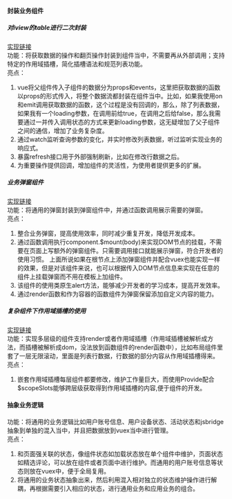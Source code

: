 #### 封装业务组件

##### 对iview的table进行二次封装
[实现链接](https://github.com/Zenas-He/aboutJS/blob/master/iview%E7%9A%84table%E7%BB%84%E4%BB%B6%E5%8C%85%E8%A3%85.md)  
功能：将获取数据的操作和翻页操作封装到组件当中，不需要再从外部调用；支持特定的作用域插槽，简化插槽语法和规范列表功能。  
亮点：
1. vue将父组件传入子组件的数据分为props和events，这里把获取数据的函数以props的形式传入，将整个数据流都封装在组件当中。比如，如果我使用on和emit调用获取数据的函数，这个过程是没有回调的，那么，除了列表数据，如果我有一个loading参数，在调用前给true，在调用之后给false，那么我需要通过一并传入调用状态的方式来更新loading参数，这无疑增加了父子组件之间的通信，增加了业务复杂度。
2. 通过watch监听查询参数的变化，并实时修改列表数据，听过监听实现业务的响应式。
3. 暴露refresh接口用于外部强制刷新，比如在修改行数据之后。
4. 为重要操作提供回调，增加组件的灵活性，为使用者提供更多的扩展。

##### 业务弹窗组件
[实现链接](https://github.com/Zenas-He/aboutJS/blob/master/Toast%E4%B8%9A%E5%8A%A1%E7%BB%84%E4%BB%B6.md)  
功能：将通用的弹窗封装到弹窗组件中，并通过函数调用展示需要的弹窗。  
亮点：
1. 整合业务弹窗，提高使用效率，同时减少重复开发，降低开发成本。
2. 通过函数调用执行component.$mount(body)来实现DOM节点的挂载，不需要在页面上写额外的弹窗组件。只需要调用接口就能展示弹窗，符合开发者的使用习惯。
上面所说如果在根节点上添加弹窗组件并配合vuex也能实现一样的效果，但是对该组件来说，也可以根据传入DOM节点信息来实现在任意的组件上挂载弹窗而不用在模板上加组件。
3. 该组件的使用类原生alert方法，能够减少开发者的学习成本，提高开发效率。
4. 通过render函数和作为容器的函数组件为弹窗保留添加自定义内容的能力。

##### 复杂组件下作用域插槽的使用
[实现链接](https://github.com/Zenas-He/aboutJS/blob/master/Vue%E5%9C%A8%E5%A4%8D%E6%9D%82%E7%BB%84%E4%BB%B6%E4%B8%8B%E4%BD%9C%E7%94%A8%E5%9F%9F%E6%8F%92%E6%A7%BD%E7%9A%84%E4%BD%BF%E7%94%A8.md)  
功能：实现多层级的组件支持render或者作用域插槽（作用域插槽被解析成方法，而插槽被解析成dom，没法放到函数组件的render函数中），比如布局组件里套了一层无限滚动，里面是列表行数据，行数据的部分内容从作用域插槽得来。  
亮点：
1. 嵌套作用域插槽每层组件都要修改，维护工作量巨大，而使用Provide配合$scopeSlots能够跨层级获取得到作用域插槽的内容,便于组件的开发。

#### 抽象业务逻辑
功能：将通用的业务逻辑比如用户账号信息、用户设备状态、活动状态和jsbridge抽象到单独的混入当中，并且把数据放到vuex当中进行管理。  
亮点：
1. 和页面强关联的状态，像组件状态如加载状态放在单个组件中维护，页面状态如精选评论，可以放在组件或者页面中进行维护。而通用的用户账号信息等状态则放在vuex中，便于全局复用。
2. 将通用的业务状态抽象出来，然后利用混入相对独立的状态维护操作进行解耦，再根据需要引入相应的状态，进行通用业务和应用业务的组合。
